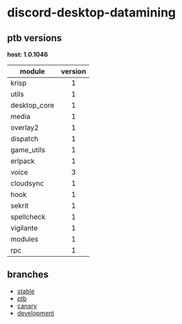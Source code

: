 # discord-desktop-datamining

## ptb versions

**host: 1.0.1046**

| module | version |
| ------ | :-----: |
| krisp | 1 |
| utils | 1 |
| desktop_core | 1 |
| media | 1 |
| overlay2 | 1 |
| dispatch | 1 |
| game_utils | 1 |
| erlpack | 1 |
| voice | 3 |
| cloudsync | 1 |
| hook | 1 |
| sekrit | 1 |
| spellcheck | 1 |
| vigilante | 1 |
| modules | 1 |
| rpc | 1 |

## branches

- [stable](https://github.com/OpenAsar/discord-desktop-datamining/tree/stable)
- [ptb](https://github.com/OpenAsar/discord-desktop-datamining/tree/ptb)
- [canary](https://github.com/OpenAsar/discord-desktop-datamining/tree/canary)
- [development](https://github.com/OpenAsar/discord-desktop-datamining/tree/development)